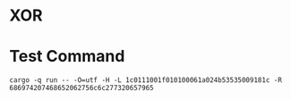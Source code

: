 # XOR

# Test Command
`cargo -q run -- -O=utf -H -L 1c0111001f010100061a024b53535009181c -R 686974207468652062756c6c277320657965`